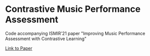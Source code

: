 # Contrastive Music Performance Assessment

Code accompanying ISMIR'21 paper "Improving Music Performance Assessment with Contrastive Learning"

[Link to Paper](https://arxiv.org/abs/2108.01711)
